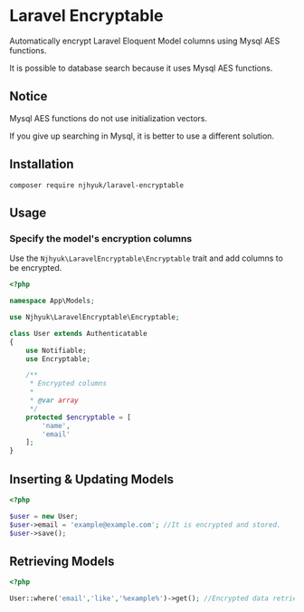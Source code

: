 # Laravel Encryptable

Automatically encrypt Laravel Eloquent Model columns using Mysql AES functions.

It is possible to database search because it uses Mysql AES functions.

## Notice

Mysql AES functions do not use initialization vectors.

If you give up searching in Mysql, it is better to use a different solution.

## Installation

```
composer require njhyuk/laravel-encryptable
```

## Usage

### Specify the model's encryption columns

Use the `Njhyuk\LaravelEncryptable\Encryptable` trait and add columns to be encrypted.

```php
<?php

namespace App\Models;

use Njhyuk\LaravelEncryptable\Encryptable;

class User extends Authenticatable
{
    use Notifiable;
    use Encryptable;

    /**
     * Encrypted columns
     * 
     * @var array
     */
    protected $encryptable = [
        'name',
        'email'
    ];
}    
```

## Inserting & Updating Models

```php
<?php

$user = new User;
$user->email = 'example@example.com'; //It is encrypted and stored.
$user->save();
```

## Retrieving Models

```php
<?php

User::where('email','like','%example%')->get(); //Encrypted data retrieval is possible.
```
